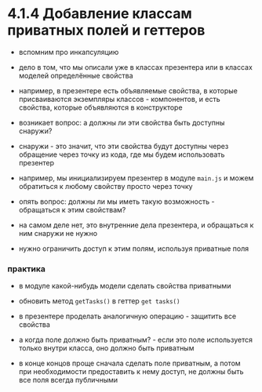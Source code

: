 # 4.1.4 Добавление классам приватных полей и геттеров

- вспомним про инкапсуляцию

- дело в том, что мы описали уже в классах презентера или в классах моделей определённые свойства

- например, в презентере есть объявляемые свойства, в которые присваиваются экземпляры классов - компонентов, и есть свойства, которые объявляются в конструкторе

- возникает вопрос: а должны ли эти свойства быть доступны снаружи?

- снаружи - это значит, что эти свойства будут доступны через обращение через точку из кода, где мы будем использовать презентер

- например, мы инициализируем презентер в модуле `main.js` и можем обратиться к любому свойству просто через точку

- опять вопрос: должны ли мы иметь такую возможность - обращаться к этим свойствам?

- на самом деле нет, это внутренние дела презентера, и обращаться к ним снаружи не нужно

- нужно ограничить доступ к этим полям, используя приватные поля

### практика

- в модуле какой-нибудь модели сделать свойства приватными

- обновить метод `getTasks()` в геттер `get tasks()`

- в презентере проделать аналогичную операцию - защитить все свойства

- а когда поле должно быть приватным? - если это поле используется только внутри класса, оно должно быть приватным

- в конце концов проще сначала сделать поле приватным, а потом при необходимости предоставить к нему доступ, не должны быть все поля всегда публичными
